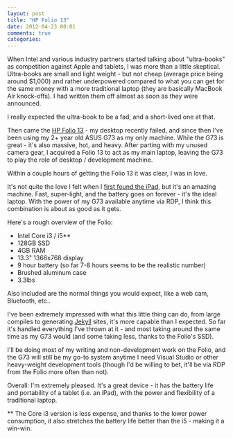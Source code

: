 ```yaml
---
layout: post
title: "HP Folio 13"
date: 2012-04-23 00:01
comments: true
categories: 
---
```


When Intel and various industry partners started talking about "ultra-books" as competition against Apple and tablets, I was more than a little skeptical. Ultra-books are small and light weight - but not cheap (average price being around $1,000) and rather underpowered compared to what you can get for the same money with a more traditional laptop (they are basically MacBook Air knock-offs). I had written them off almost as soon as they were announced.

I really expected the ultra-book to be a fad, and a short-lived one at that.

Then came the [HP Folio 13](http://www.amazon.com/gp/product/B006OEL86Q/ref=as_li_ss_tl?ie=UTF8&tag=adamcaucom-20&linkCode=as2&camp=1789&creative=390957&creativeASIN=B006OEL86Q) - my desktop recently failed, and since then I've been using my 2+ year old ASUS G73 as my only machine. While the G73 is great - it's also massive, hot, and heavy. After parting with my unused camera gear, I acquired a Folio 13 to act as my main laptop, leaving the G73 to play the role of desktop / development machine.

Within a couple hours of getting the Folio 13 it was clear, I was in love.

It's not quite the love I felt when I [first found the iPad](http://adamcaudill.com/2011/01/02/thoughts-on-the-ipad-from-an-apple-hater/), but it's an amazing machine. Fast, super-light, and the battery goes on forever - it's the ideal laptop. With the power of my G73 available anytime via RDP, I think this combination is about as good as it gets.

Here's a rough overview of the Folio:

* Intel Core i3 / i5**
* 128GB SSD
* 4GB RAM
* 13.3" 1366x768 display
* 9 hour battery (so far 7-8 hours seems to be the realistic number)
* Brushed aluminum case
* 3.3lbs

Also included are the normal things you would expect, like a web cam, Bluetooth, etc..

I've been extremely impressed with what this little thing can do, from large compiles to generating [Jekyll](https://github.com/mojombo/jekyll) sites, it's more capable than I expected. So far it's handled everything I've thrown at it - and most taking around the same time as my G73 would (and some taking less, thanks to the Folio's SSD). 

I'll be doing most of my writing and non-development work on the Folio, and the G73 will still be my go-to system anytime I need Visual Studio or other heavy-weight development tools (though I'd be willing to bet, it'll be via RDP from the Folio more often than not).

Overall: I'm extremely pleased. It's a great device - it has the battery life and portability of a tablet (i.e. an iPad), with the power and flexibility of a traditional laptop.

** The Core i3 version is less expense, and thanks to the lower power consumption, it also stretches the battery life better than the i5 - making it a win-win.
